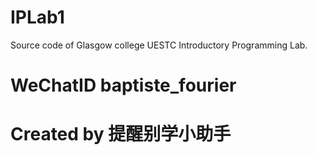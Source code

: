 # IPLab1
Source code of Glasgow college UESTC Introductory Programming Lab.

# WeChatID baptiste_fourier
# Created by 提醒别学小助手
